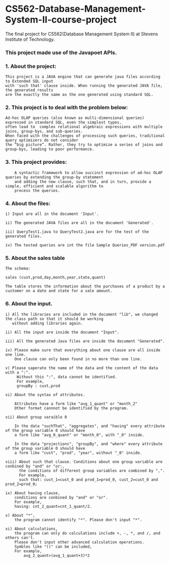 # CS562-Database-Management-System-II-course-project
The final project for CS562(Database Management System II) at Stevens Institute of Technology.

### This project made use of the Javapoet APIs.

### 1. About the project:


    This project is a JAVA engine that can generate java files according to Extended SQL input 
    with 'such that' clause inside. When running the generated JAVA file, the generated results 
    are the exactly the same as the one generated using standard SQL.
    



### 2. This project is to deal with the problem below:


    Ad-hoc OLAP queries (also known as multi-dimensional queries) expressed in standard SQL, even the simplest types, 
    often lead to  complex relational algebraic expressions with multiple joins, group-bys, and sub-queries.
    When faced with the challenges of processing such queries, traditional query optimizers do not consider
    the “big picture”. Rather, they try to optimize a series of joins and group-bys, leading to poor performance.



### 3. This project provides:

        A syntactic framework to allow succinct expression of ad-hoc OLAP queries by extending the group-by statement
        and adding the new clause, such that, and in turn, provide a simple, efficient and scalable algorithm to
        process the queries.



### 4. About the files:

    i) Input are all in the document 'Input'.

    ii) The generated JAVA files are all in the document 'Generated'.

    iii) QueryTest1.java to QueryTest2.java are for the test of the generated files.
    
    iv) The tested queries are int the file Sample Queries_PDF version.pdf

### 5. About the sales table
    The schema: 
    
    sales (cust,prod,day,month,year,state,quant) 
    
    The table stores the information about the purchases of a product by a customer on a date and state for a sale amount.

### 6. About the input.

    i) All the libraries are included in the document "lib", we changed the class path so that it should be working 
       without adding libraries again.

    ii) All the input are inside the document "Input".

    iii) All the generated Java files are inside the document "Generated".

    iv) Please make sure that everything about one clause are all inside one line.
        One clause can only been found in no more than one line.

    v) Please saperate the name of the data and the content of the data with a ":".
         Without this ":", data cannot be identified.
         For example,
         groupBy : cust,prod

    vi) About the syntax of attributes.

        Attributes have a form like "avg_1_quant" or "month_2"
        Other format cannnot be identified by the program.

    vii) About group varaible 0

        In the data "suchThat", "aggregates", and "having" every attribute of the group variable 0 should have
        a form like "avg_0_quant" or "month_0", with "_0" inside.

        In the data "projections", "groupBy", and "where" every attribute of the group variable 0 should have
        a form like "cust", "prod", "year", without "_0" inside.

    viii) About such that clause. Conditions about one group variable are conbined by "and" or "or:,
          the conditions of different group variables are combined by ",".
          For example,
          such that: cust_1=cust_0 and prod_1=prod_0, cust_2=cust_0 and prod_2=prod_0;  

    ix) About having clause,
        conditions are conbined by "and" or "or".
        For example,
        having: cnt_2_quant=cnt_1_quant/2.

    x) About "*",
        the program cannot identify "*". Please don't input "*".

    xi) About calculations,
        the program can only do calculations include +, -, *, and /, and others can't.
        Please don't input other advanced calculation operations.
        Symbles like "()" can be included,
        For example,
            avg_2_quant>(avg_1_quant+3)*2
